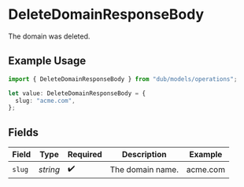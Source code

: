 # DeleteDomainResponseBody

The domain was deleted.

## Example Usage

```typescript
import { DeleteDomainResponseBody } from "dub/models/operations";

let value: DeleteDomainResponseBody = {
  slug: "acme.com",
};
```

## Fields

| Field              | Type               | Required           | Description        | Example            |
| ------------------ | ------------------ | ------------------ | ------------------ | ------------------ |
| `slug`             | *string*           | :heavy_check_mark: | The domain name.   | acme.com           |